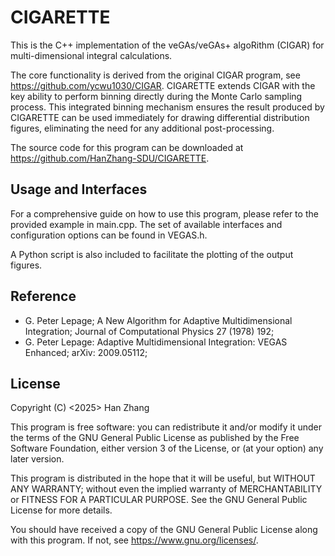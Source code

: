 # CIGARETTE

This is the C++ implementation of the veGAs/veGAs+ algoRithm (CIGAR) for multi-dimensional integral calculations.

The core functionality is derived from the original CIGAR program, see https://github.com/ycwu1030/CIGAR. CIGARETTE extends CIGAR with the key ability to perform binning directly during the Monte Carlo sampling process. This integrated binning mechanism ensures the result produced by CIGARETTE can be used immediately for drawing differential distribution figures, eliminating the need for any additional post-processing.

The source code for this program can be downloaded at <https://github.com/HanZhang-SDU/CIGARETTE>.

## Usage and Interfaces
For a comprehensive guide on how to use this program, please refer to the provided example in main.cpp. The set of available interfaces and configuration options can be found in VEGAS.h.

A Python script is also included to facilitate the plotting of the output figures.

## Reference

- G. Peter Lepage; A New Algorithm for Adaptive Multidimensional Integration; Journal of Computational Physics 27 (1978) 192;
- G. Peter Lepage: Adaptive Multidimensional Integration: VEGAS Enhanced; arXiv: 2009.05112;

## License
Copyright (C) <2025>  Han Zhang

This program is free software: you can redistribute it and/or modify
it under the terms of the GNU General Public License as published by
the Free Software Foundation, either version 3 of the License, or
(at your option) any later version.

This program is distributed in the hope that it will be useful,
but WITHOUT ANY WARRANTY; without even the implied warranty of
MERCHANTABILITY or FITNESS FOR A PARTICULAR PURPOSE.  See the
GNU General Public License for more details.

You should have received a copy of the GNU General Public License
along with this program.  If not, see <https://www.gnu.org/licenses/>.
